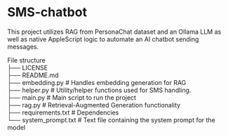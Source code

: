# SMS-chatbot
This project utilizes RAG from PersonaChat dataset and an Ollama LLM as well as native AppleScript logic to automate an AI chatbot sending messages.

<p>
File structure <br>
├── LICENSE <br>
├── README.md <br>
├── embedding.py # Handles embedding generation for RAG <br>
├── helper.py # Utility/helper functions used for SMS handling. <br>
├── main.py # Main script to run the project <br>
├── rag.py # Retrieval-Augmented Generation functionality <br>
├── requirements.txt # Dependencies <br>
└── system_prompt.txt # Text file containing the system prompt for the model <br>
</p>
